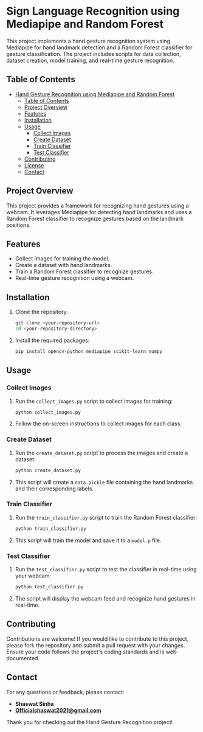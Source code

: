 # Sign Language Recognition using Mediapipe and Random Forest

This project implements a hand gesture recognition system using Mediapipe for hand landmark detection and a Random Forest classifier for gesture classification. The project includes scripts for data collection, dataset creation, model training, and real-time gesture recognition.

## Table of Contents

- [Hand Gesture Recognition using Mediapipe and Random Forest](#hand-gesture-recognition-using-mediapipe-and-random-forest)
  - [Table of Contents](#table-of-contents)
  - [Project Overview](#project-overview)
  - [Features](#features)
  - [Installation](#installation)
  - [Usage](#usage)
    - [Collect Images](#collect-images)
    - [Create Dataset](#create-dataset)
    - [Train Classifier](#train-classifier)
    - [Test Classifier](#test-classifier)
  - [Contributing](#contributing)
  - [License](#license)
  - [Contact](#contact)

## Project Overview

This project provides a framework for recognizing hand gestures using a webcam. It leverages Mediapipe for detecting hand landmarks and uses a Random Forest classifier to recognize gestures based on the landmark positions.

## Features

- Collect images for training the model.
- Create a dataset with hand landmarks.
- Train a Random Forest classifier to recognize gestures.
- Real-time gesture recognition using a webcam.

## Installation

1. Clone the repository:

    ```sh
    git clone <your-repository-url>
    cd <your-repository-directory>
    ```

2. Install the required packages:

    ```sh
    pip install opencv-python mediapipe scikit-learn numpy
    ```

## Usage

### Collect Images

1. Run the `collect_images.py` script to collect images for training:

    ```sh
    python collect_images.py
    ```

2. Follow the on-screen instructions to collect images for each class.

### Create Dataset

1. Run the `create_dataset.py` script to process the images and create a dataset:

    ```sh
    python create_dataset.py
    ```

2. This script will create a `data.pickle` file containing the hand landmarks and their corresponding labels.

### Train Classifier

1. Run the `train_classifier.py` script to train the Random Forest classifier:

    ```sh
    python train_classifier.py
    ```

2. This script will train the model and save it to a `model.p` file.

### Test Classifier

1. Run the `test_classifier.py` script to test the classifier in real-time using your webcam:

    ```sh
    python test_classifier.py
    ```

2. The script will display the webcam feed and recognize hand gestures in real-time.

## Contributing

Contributions are welcome! If you would like to contribute to this project, please fork the repository and submit a pull request with your changes. Ensure your code follows the project's coding standards and is well-documented.



## Contact

For any questions or feedback, please contact:

- **Shaswat Sinha**
- **Officialshaswat2021@gmail.com**
  

Thank you for checking out the Hand Gesture Recognition project!
